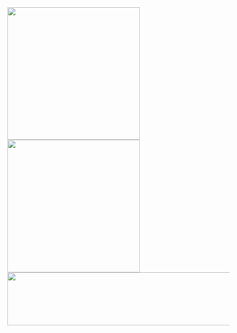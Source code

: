 <a href="https://github.com/devxb/gitanimals">
<img
  src="https://render.gitanimals.org/lines/jbnong07"
  width="300"
  height="300"
  contribution-view=false
/>
</a>

<a href="https://github.com/devxb/gitanimals">
  <img
    src="https://render.gitanimals.org/lines/jbnong07?pet-id=647041219383512079"
    width="300"
    height="300"
  />
</a>
  

<a href="https://www.gitanimals.org/en_US?utm_medium=image&utm_source=jbnong07&utm_content=line">
  <img
    src="https://render.gitanimals.org/lines/jbnong07?pet-id=655289669593457305"
    width="600"
    height="120"
  />
</a>
  
